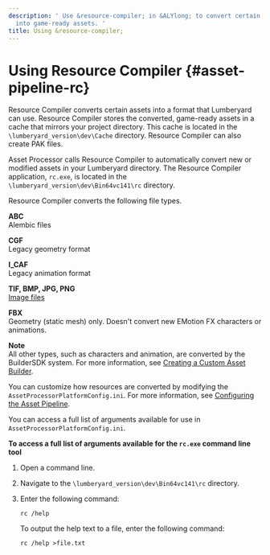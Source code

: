 ```yaml
---
description: ' Use &resource-compiler; in &ALYlong; to convert certain source files
  into game-ready assets. '
title: Using &resource-compiler;
---
```

# Using Resource Compiler {#asset-pipeline-rc}

Resource Compiler converts certain assets into a format that Lumberyard can use\. Resource Compiler stores the converted, game\-ready assets in a cache that mirrors your project directory\. This cache is located in the `\lumberyard_version\dev\Cache` directory\. Resource Compiler can also create PAK files\.

Asset Processor calls Resource Compiler to automatically convert new or modified assets in your Lumberyard directory\. The Resource Compiler application, `rc.exe`, is located in the `\lumberyard_version\dev\Bin64vc141\rc` directory\.

Resource Compiler converts the following file types\.

**ABC**  
Alembic files

**CGF**  
Legacy geometry format

**I\_CAF**  
Legacy animation format

**TIF, BMP, JPG, PNG**  
[Image files](/docs/userguide/assets/configuring-image-processing.md)

**FBX**  
Geometry \(static mesh\) only\. Doesn't convert new EMotion FX characters or animations\.

**Note**  
 All other types, such as characters and animation, are converted by the BuilderSDK system\. For more information, see [Creating a Custom Asset Builder](/docs/userguide/asset-builder-custom.md)\.

You can customize how resources are converted by modifying the `AssetProcessorPlatformConfig.ini`\. For more information, see [Configuring the Asset Pipeline](/docs/userguide/assets/configuring.md)\.

You can access a full list of arguments available for use in `AssetProcessorPlatformConfig.ini`\. 

**To access a full list of arguments available for the `rc.exe` command line tool**

1. Open a command line\.

1. Navigate to the `\lumberyard_version\dev\Bin64vc141\rc` directory\.

1. Enter the following command:

   ```
   rc /help
   ```

   To output the help text to a file, enter the following command:

   ```
   rc /help >file.txt
   ```